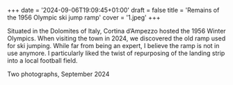 +++
date = '2024-09-06T19:09:45+01:00'
draft = false
title = 'Remains of the 1956 Olympic ski jump ramp'
cover = '1.jpeg'
+++

Situated in the Dolomites of Italy, Cortina d’Ampezzo hosted the 1956 Winter Olympics. When visiting the town in 2024, we discovered the old ramp used for ski jumping. While far from being an expert, I believe the ramp is not in use anymore. I particularly liked the twist of repurposing of the landing strip into a local football field.

Two photographs, September 2024
